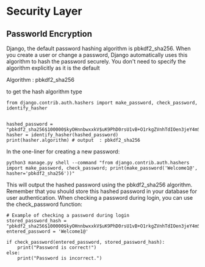 # Security Layer

## Passworld Encryption

Django, the default password hashing algorithm is pbkdf2_sha256. When you create a user or change a password, Django automatically uses this algorithm to hash the password securely. You don't need to specify the algorithm explicitly as it is the default

Algorithm :  pbkdf2_sha256


to get the hash algorithm type

```
from django.contrib.auth.hashers import make_password, check_password, identify_hasher


hashed_password = "pbkdf2_sha256$100000$kyOHnnbwxxkV$uK9PhD0rsU1vB+O1rkgZVnhTdIOen3jeY4mSplS0cJg="
hasher = identify_hasher(hashed_password)
print(hasher.algorithm) # output  : pbkdf2_sha256

```

In the one-liner for creating a new password:

```
python3 manage.py shell --command "from django.contrib.auth.hashers import make_password, check_password; print(make_password('Welcome1@', hasher='pbkdf2_sha256'))"
```

This will output the hashed password using the pbkdf2_sha256 algorithm. Remember that you should store this hashed password in your database for user authentication. When checking a password during login, you can use the check_password function:

```
# Example of checking a password during login
stored_password_hash = "pbkdf2_sha256$100000$kyOHnnbwxxkV$uK9PhD0rsU1vB+O1rkgZVnhTdIOen3jeY4mSplS0cJg="
entered_password = 'Welcome1@'

if check_password(entered_password, stored_password_hash):
    print("Password is correct!")
else:
    print("Password is incorrect.")
```